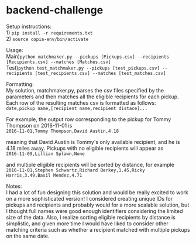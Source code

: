 # backend-challenge
Setup instructions:
<br />1) `pip install -r requirements.txt`
<br />2) `source copia-env/bin/activate`

Usage:
<br />Main)`python matchmaker.py --pickups [Pickups.csv] --recipients [Recipients.csv] --matches [Matches.csv]`
<br />Test)`python test_matchmaker.py --pickups [test_pickups.csv] --recipients [test_recipients.csv] --matches [test_matches.csv]`

Formatting:
<br />My solution, matchmaker.py, parses the csv files specified by the parameters and then matches all the eligible recipients for each pickup. Each row of the resulting matches csv is formatted as follows:
<br /> `date,pickup name,[recipient name,recipient distace]...`

For example, the output row corresponding to the pickup for Tommy Thompson on 2016-11-01 is
<br /> `2016-11-01,Tommy Thompson,David Austin,4.18`

meaning that David Austin is Tommy's only available recipient, and he is 4.18 miles away. Pickups with no eligible recipients will appear as
<br />`2016-11-09,Lillian Splawn,None`

and multiple eligible recipients will be sorted by distance, for example
<br />`2016-11-01,Stephen Schwartz,Richard Berkey,1.45,Ricky Harris,3.49,Basil Mendez,4.71`

Notes:
<br />I had a lot of fun designing this solution and would be really excited to work on a more sophisticated version! I considered creating unique IDs for pickups and recipients and probably would for a more scalable solution, but I thought full names were good enough identifiers considering the limited size of the data. Also, I realize sorting eligible recipients by distance is simplistic, and given more time I would have liked to consider other matching criteria such as whether a recipient matched with multiple pickups on the same date.

